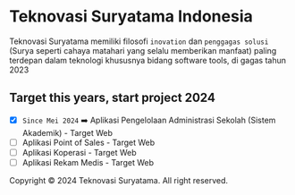 # Teknovasi Suryatama Indonesia
Teknovasi Suryatama memiliki filosofi `inovation` dan `penggagas solusi` (Surya seperti cahaya matahari yang selalu memberikan manfaat) paling terdepan dalam teknologi khususnya bidang software tools, di gagas tahun 2023

## Target this years, start project 2024

- [x] `Since Mei 2024` ➡️ Aplikasi Pengelolaan Administrasi Sekolah (Sistem Akademik) - Target Web
- [ ] Aplikasi Point of Sales - Target Web
- [ ] Aplikasi Koperasi - Target Web
- [ ] Aplikasi Rekam Medis - Target Web

Copyright &copy; 2024 Teknovasi Suryatama. All right reserved.
